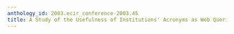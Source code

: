 ```yaml
---
anthology_id: 2003.ecir_conference-2003.45
title: A Study of the Usefulness of Institutions' Acronyms as Web Queries
---
```

